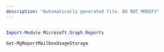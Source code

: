 ```yaml
---
description: "Automatically generated file. DO NOT MODIFY"
---
```


```powershell

Import-Module Microsoft.Graph.Reports

Get-MgReportMailboxUsageStorage

```